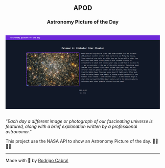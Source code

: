 <h2 align="center">APOD</h2>
<h3 align="center">Astronomy Picture of the Day</h3>

<br/>
<div align="center">
    <img align="center" src="app.png">
</div>
<br/>

_"Each day a different image or photograph of our fascinating universe is featured, along with a brief explanation written by a professional astronomer."_

This project use the NASA API to show an Astronomy Picture of the day. 👩‍🚀👨‍🚀

---
Made with 💖 by [Rodrigo Cabral](https://www.linkedin.com/in/rodcabral)
